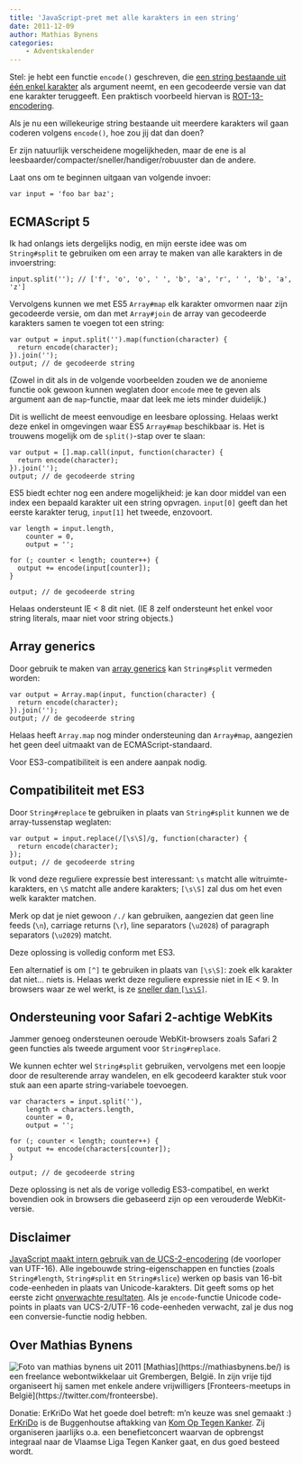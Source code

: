```yaml
---
title: 'JavaScript-pret met alle karakters in een string'
date: 2011-12-09
author: Mathias Bynens
categories:
    - Adventskalender
---
```


Stel: je hebt een functie `encode()` geschreven, die [een string bestaande uit één enkel karakter](http://www.flickr.com/photos/24374884@N08/6346609079/) als argument neemt, en een gecodeerde versie van dat ene karakter teruggeeft. Een praktisch voorbeeld hiervan is [ROT-13-encodering](http://en.wikipedia.org/wiki/ROT13).

Als je nu een willekeurige string bestaande uit meerdere karakters wil gaan coderen volgens `encode()`, hoe zou jij dat dan doen?

Er zijn natuurlijk verscheidene mogelijkheden, maar de ene is al leesbaarder/compacter/sneller/handiger/robuuster dan de andere.

Laat ons om te beginnen uitgaan van volgende invoer:

```
var input = 'foo bar baz';
```

## ECMAScript 5

Ik had onlangs iets dergelijks nodig, en mijn eerste idee was om `String#split` te gebruiken om een array te maken van alle karakters in de invoerstring:

```
input.split(''); // ['f', 'o', 'o', ' ', 'b', 'a', 'r', ' ', 'b', 'a', 'z']
```

Vervolgens kunnen we met ES5 `Array#map` elk karakter omvormen naar zijn gecodeerde versie, om dan met `Array#join` de array van gecodeerde karakters samen te voegen tot een string:

```
var output = input.split('').map(function(character) {
  return encode(character);
}).join('');
output; // de gecodeerde string
```

(Zowel in dit als in de volgende voorbeelden zouden we de anonieme functie ook gewoon kunnen weglaten door `encode` mee te geven als argument aan de `map`-functie, maar dat leek me iets minder duidelijk.)

Dit is wellicht de meest eenvoudige en leesbare oplossing. Helaas werkt deze enkel in omgevingen waar ES5 `Array#map` beschikbaar is. Het is trouwens mogelijk om de `split()`-stap over te slaan:

```
var output = [].map.call(input, function(character) {
  return encode(character);
}).join('');
output; // de gecodeerde string
```

ES5 biedt echter nog een andere mogelijkheid: je kan door middel van een index een bepaald karakter uit een string opvragen. `input[0]` geeft dan het eerste karakter terug, `input[1]` het tweede, enzovoort.

```
var length = input.length,
    counter = 0,
    output = '';

for (; counter < length; counter++) {
  output += encode(input[counter]);
}

output; // de gecodeerde string
```

Helaas ondersteunt IE < 8 dit niet. (IE 8 zelf ondersteunt het enkel voor string literals, maar niet voor string objects.)

## Array generics

Door gebruik te maken van [array generics](https://developer.mozilla.org/en/JavaScript/New_in_JavaScript/1.6#Array_and_String_generics) kan `String#split` vermeden worden:

```
var output = Array.map(input, function(character) {
  return encode(character);
}).join('');
output; // de gecodeerde string
```

Helaas heeft `Array.map` nog minder ondersteuning dan `Array#map`, aangezien het geen deel uitmaakt van de ECMAScript-standaard.

Voor ES3-compatibiliteit is een andere aanpak nodig.

## Compatibiliteit met ES3

Door `String#replace` te gebruiken in plaats van `String#split` kunnen we de array-tussenstap weglaten:

```
var output = input.replace(/[\s\S]/g, function(character) {
  return encode(character);
});
output; // de gecodeerde string
```

Ik vond deze reguliere expressie best interessant: `\s` matcht alle witruimte-karakters, en `\S` matcht alle andere karakters; `[\s\S]` zal dus om het even welk karakter matchen.

Merk op dat je niet gewoon `/./` kan gebruiken, aangezien dat geen line feeds (`\n`), carriage returns (`\r`), line separators (`\u2028`) of paragraph separators (`\u2029`) matcht.

Deze oplossing is volledig conform met ES3.

Een alternatief is om `[^]` te gebruiken in plaats van `[\s\S]`: zoek elk karakter dat niet… niets is. Helaas werkt deze reguliere expressie niet in IE < 9. In browsers waar ze wel werkt, is ze [sneller dan `[\s\S]`](http://jsperf.com/match-any-char-regex 'jsPerf: Match any character using regex').

## Ondersteuning voor Safari 2-achtige WebKits

Jammer genoeg ondersteunen oeroude WebKit-browsers zoals Safari 2 geen functies als tweede argument voor `String#replace`.

We kunnen echter wel `String#split` gebruiken, vervolgens met een loopje door de resulterende array wandelen, en elk gecodeerd karakter stuk voor stuk aan een aparte string-variabele toevoegen.

```
var characters = input.split(''),
    length = characters.length,
    counter = 0,
    output = '';

for (; counter < length; counter++) {
  output += encode(characters[counter]);
}

output; // de gecodeerde string
```

Deze oplossing is net als de vorige volledig ES3-compatibel, en werkt bovendien ook in browsers die gebaseerd zijn op een verouderde WebKit-versie.

## Disclaimer

[JavaScript maakt intern gebruik van de UCS-2-encodering](https://mathiasbynens.be/notes/javascript-encoding) (de voorloper van UTF-16). Alle ingebouwde string-eigenschappen en functies (zoals `String#length`, `String#split` en `String#slice`) werken op basis van 16-bit code-eenheden in plaats van Unicode-karakters. Dit geeft soms op het eerste zicht [onverwachte resultaten](https://mathiasbynens.be/notes/javascript-unicode). Als je `encode`-functie Unicode code-points in plaats van UCS-2/UTF-16 code-eenheden verwacht, zal je dus nog een conversie-functie nodig hebben.

## Over Mathias Bynens

<img src="/_img/2011/12/mathias-bynens.jpg" alt="Foto van mathias bynens uit 2011" class="floating-portrait" /> 
[Mathias](https://mathiasbynens.be/) is een freelance webontwikkelaar uit Grembergen, België. In zijn vrije tijd organiseert hij samen met enkele andere vrijwilligers [Fronteers-meetups in België](https://twitter.com/fronteersbe).

Donatie: ErKriDo
Wat het goede doel betreft: m’n keuze was snel gemaakt :) [ErKriDo](http://erkrido.blogspot.com/) is de Buggenhoutse aftakking van [Kom Op Tegen Kanker](http://www.tegenkanker.be/kom_op_tegen_kanker). Zij organiseren jaarlijks o.a. een benefietconcert waarvan de opbrengst integraal naar de Vlaamse Liga Tegen Kanker gaat, en dus goed besteed wordt.
